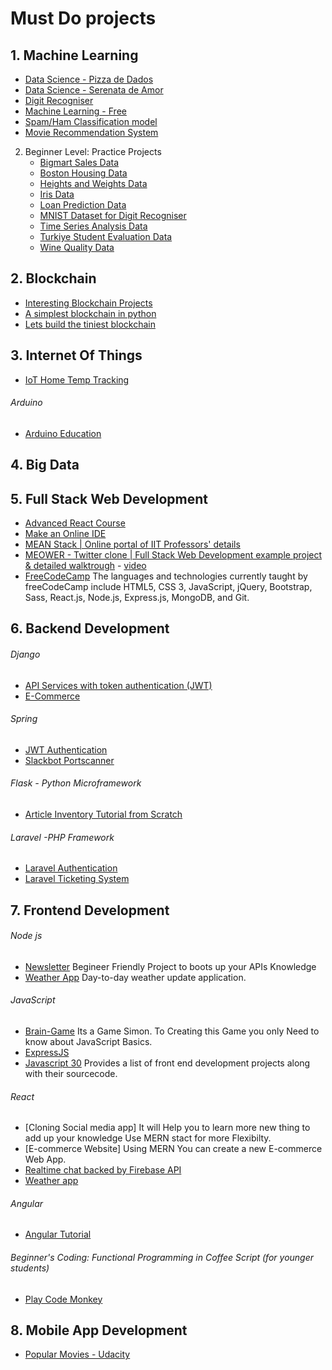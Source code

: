 # Must Do projects

## 1. Machine Learning
  - [Data Science - Pizza de Dados](http://pizzadedados.com/)
  - [Data Science - Serenata de Amor](https://serenata.ai/)
  - [Digit Recogniser](https://github.com/aashish-ak/CNN-from-Scratch)
  - [Machine Learning - Free](http://www.fast.ai/)
  - [Spam/Ham Classification model](https://github.com/suleka96/RNN-and-ML-models/blob/master/LSTM_Enron.py)
  - [Movie Recommendation System](https://github.com/Wilson0406/Movie-Recommendation-System)
   
   2. Beginner Level: Practice Projects
       - [Bigmart Sales Data](https://datahack.analyticsvidhya.com/contest/practice-problem-big-mart-sales-iii/)
       - [Boston Housing Data](https://www.cs.toronto.edu/~delve/data/boston/bostonDetail.html)
       - [Heights and Weights Data](http://wiki.stat.ucla.edu/socr/index.php/SOCR_Data_Dinov_020108_HeightsWeights)
       - [Iris Data](https://archive.ics.uci.edu/ml/datasets/Iris)
       - [Loan Prediction Data](https://datahack.analyticsvidhya.com/contest/practice-problem-loan-prediction-iii/)
       - [MNIST Dataset for Digit Recogniser](http://yann.lecun.com/exdb/mnist/)
       - [Time Series Analysis Data](https://datahack.analyticsvidhya.com/contest/practice-problem-time-series-2/)
       - [Turkiye Student Evaluation Data](https://archive.ics.uci.edu/ml/datasets/Wine+Qualityhttps://archive.ics.uci.edu/ml/datasets/Turkiye+Student+Evaluation)
       - [Wine Quality Data](https://archive.ics.uci.edu/ml/datasets/Wine+Quality)
       

## 2. Blockchain
   - [Interesting Blockchain Projects](https://hackernoon.com/6-interesting-blockchain-projects-8c315364ff7f)
   - [A simplest blockchain in python](https://github.com/dvf/blockchain)
   - [Lets build the tiniest blockchain](https://medium.com/crypto-currently/lets-build-the-tiniest-blockchain-e70965a248b)

## 3. Internet Of Things
   - [IoT Home Temp Tracking](https://github.com/IoT-Projects/IoT-home-temp-tracking)
###### Arduino
  - [Arduino Education](https://www.arduino.cc/en/Main/Education)

## 4. Big Data

## 5. Full Stack Web Development
 * [Advanced React Course](https://advancedreact.com/)
 * [Make an Online IDE](https://github.com/kaustubhhiware/c0derunR)
 * [MEAN Stack | Online portal of IIT Professors' details](https://github.com/aashish-ak/search_guru)
 * [MEOWER - Twitter clone | Full Stack Web Development example project & detailed walktrough](https://github.com/CodingGarden/meower) - [video](https://www.youtube.com/watch?v=JnEH9tYLxLk)
 * [FreeCodeCamp](https://www.freecodecamp.org) The languages and technologies currently taught by freeCodeCamp include HTML5, CSS 3, JavaScript, jQuery, Bootstrap, Sass, React.js, Node.js, Express.js, MongoDB, and Git. 

## 6. Backend Development

###### Django
  - [API Services with token authentication (JWT)](https://github.com/kasulani/drf_tutorial)
  - [E-Commerce](https://github.com/snipcart/snipcart-wagtail-integration)
  
###### Spring
  - [JWT Authentication](https://github.com/andreybleme/jwt-me)
  - [Slackbot Portscanner](https://github.com/andreybleme/portscanner-slackapp)

###### Flask - Python Microframework
  - [Article Inventory Tutorial from Scratch](https://bit.ly/py_flask)

  ######  Laravel  -PHP Framework 
  - [Laravel Authentication](https://github.com/jeremykenedy/laravel-auth)
  - [Laravel Ticketing System](https://github.com/thekordy/ticketit)

## 7. Frontend Development

###### Node js 
  - [Newsletter]() Begineer Friendly Project to boots up your APIs Knowledge
  - [Weather App](https://github.com/Wilson0406/Weather-App) Day-to-day weather update application.

###### JavaScript
  -  [Brain-Game](https://github.com/CODXZAHEER/Brain-Game) Its a Game Simon. To Creating this Game you only Need to know about JavaScript Basics.
  -  [ExpressJS](http://sahatyalkabov.com/how-to-implement-password-reset-in-nodejs/)
  -  [Javascript 30](https://javascript30.com/) Provides a list of front end development projects along with their sourcecode.

###### React 
  - [Cloning Social media app] It will Help you to learn more new thing to add up your knowledge Use MERN stact for more Flexibilty.
  - [E-commerce Website] Using MERN You can create a new E-commerce Web App.
  - [Realtime chat backed by Firebase API](https://github.com/sar-gupta/space)
  - [Weather app](https://github.com/pixelsinprogress/weather-app-2)

###### Angular
  - [Angular Tutorial](https://angular.io/guide/quickstart)

###### Beginner's Coding: Functional Programming in Coffee Script (for younger students)
  - [Play Code Monkey](https://www.playcodemonkey.com)

## 8. Mobile App Development
  - [Popular Movies - Udacity](https://github.com/dipakkr/Popular-Movies)
